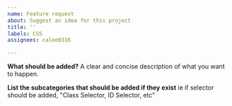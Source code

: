 ```yaml
---
name: Feature request
about: Suggest an idea for this project
title: ''
labels: CSS
assignees: calee0316

---
```


**What should be added?**
A clear and concise description of what you want to happen.

**List the subcategories that should be added if they exist**
ie if selector should be added, "Class Selector, ID Selector, etc"
